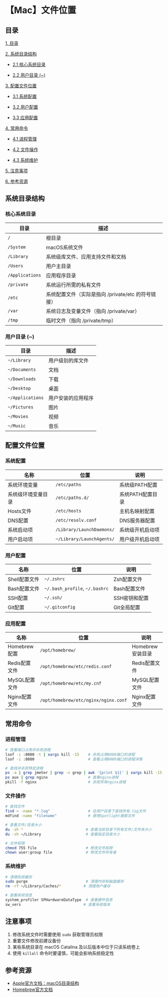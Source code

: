 # 【Mac】文件位置

## 目录

[1. 目录](#目录)

[2. 系统目录结构](#系统目录结构)

- [2.1 核心系统目录](#核心系统目录)

- [2.2 用户目录 (~)](#用户目录)

[3. 配置文件位置](#配置文件位置)

- [3.1 系统配置](#系统配置)

- [3.2 用户配置](#用户配置)

- [3.3 应用配置](#应用配置)

[4. 常用命令](#常用命令)

- [4.1 进程管理](#进程管理)

- [4.2 文件操作](#文件操作)

- [4.3 系统维护](#系统维护)

[5. 注意事项](#注意事项)

[6. 参考资源](#参考资源)



## 系统目录结构

### 核心系统目录

| 目录           | 描述                                    |
|--------------|---------------------------------------|
| `/`          | 根目录                                   |
| `/System`    | macOS系统文件                             |
| `/Library`   | 系统级库文件、应用支持文件和文档                      |
| `/Users`     | 用户主目录                                 |
| `/Applications` | 应用程序目录                               |
| `/private`   | 系统运行所需的私有文件                           |
| `/etc`       | 系统配置文件（实际是指向 /private/etc 的符号链接）      |
| `/var`       | 系统日志及变量文件（指向 /private/var）            |
| `/tmp`       | 临时文件（指向 /private/tmp）                 |

### 用户目录 (~)

| 目录               | 描述                              |
|------------------|----------------------------------|
| `~/Library`      | 用户级别的库文件                        |
| `~/Documents`    | 文档                              |
| `~/Downloads`    | 下载                              |
| `~/Desktop`      | 桌面                              |
| `~/Applications` | 用户安装的应用程序                       |
| `~/Pictures`     | 图片                              |
| `~/Movies`       | 视频                              |
| `~/Music`        | 音乐                              |

## 配置文件位置

### 系统配置

| 名称                    | 位置                                          | 说明                    |
|-----------------------|---------------------------------------------|------------------------|
| 系统环境变量              | `/etc/paths`                                | 系统级PATH配置            |
| 系统级环境变量目录          | `/etc/paths.d/`                             | 系统PATH配置目录           |
| Hosts文件              | `/etc/hosts`                                | 主机名映射配置              |
| DNS配置                | `/etc/resolv.conf`                          | DNS服务器配置             |
| 系统启动项               | `/Library/LaunchDaemons/`                   | 系统级开机启动项            |
| 用户启动项               | `~/Library/LaunchAgents/`                   | 用户级开机启动项            |

### 用户配置

| 名称                    | 位置                                          | 说明                    |
|-----------------------|---------------------------------------------|------------------------|
| Shell配置文件            | `~/.zshrc`                                  | Zsh配置文件              |
| Bash配置文件             | `~/.bash_profile`, `~/.bashrc`              | Bash配置文件             |
| SSH配置                | `~/.ssh/`                                   | SSH密钥和配置             |
| Git配置                | `~/.gitconfig`                              | Git全局配置              |

### 应用配置

| 名称                    | 位置                                          | 说明                    |
|-----------------------|---------------------------------------------|------------------------|
| Homebrew配置           | `/opt/homebrew/`                            | Homebrew安装目录         |
| Redis配置文件            | `/opt/homebrew/etc/redis.conf`              | Redis配置文件            |
| MySQL配置文件            | `/opt/homebrew/etc/my.cnf`                  | MySQL配置文件            |
| Nginx配置文件            | `/opt/homebrew/etc/nginx/nginx.conf`        | Nginx配置文件            |

## 常用命令

### 进程管理

```bash
# 查看端口占用并杀死进程
lsof -i :8080 -t | xargs kill -15    # 杀死占用8080端口的进程
lsof -i :8080                        # 查看占用8080端口的进程详情

# 查找并杀死特定进程
ps -a | grep jmeter | grep -v grep | awk '{print $1}' | xargs kill -15    # 杀死jmeter进程
ps aux | grep nginx                  # 查看nginx进程
pkill -f nginx                       # 杀死所有nginx进程
```

### 文件操作

```bash
# 查找文件
find ~ -name "*.log"                 # 在用户目录下查找所有.log文件
mdfind -name "filename"              # 使用Spotlight搜索文件

# 查看文件/目录大小
du -sh *                            # 查看当前目录下所有文件/文件夹大小
du -sh ~/Library                    # 查看指定目录大小

# 文件权限
chmod 755 file                      # 修改文件权限
chown user:group file               # 修改文件所有者
```

### 系统维护

```bash
# 清理系统缓存
sudo purge                          # 清理内存和磁盘缓存
rm -rf ~/Library/Caches/*          # 清理用户缓存

# 查看系统信息
system_profiler SPHardwareDataType  # 查看硬件信息
sw_vers                            # 查看系统版本
```

## 注意事项

1. 修改系统文件时需要使用 `sudo` 获取管理员权限
2. 重要文件修改前建议备份
3. 某些系统目录在 macOS Catalina 及以后版本中位于只读系统卷上
4. 使用 `killall` 命令时要谨慎，可能会影响系统稳定性

## 参考资源

- [Apple官方文档：macOS目录结构](https://developer.apple.com/library/archive/documentation/FileManagement/Conceptual/FileSystemProgrammingGuide/FileSystemOverview/FileSystemOverview.html)
- [Homebrew官方文档](https://docs.brew.sh/)
